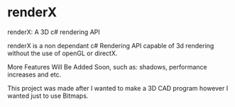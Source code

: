 # renderX

renderX: A 3D c# rendering API

renderX is a non dependant c# Rendering API capable of 3d rendering without the use of openGL or directX.

More Features Will Be Added Soon, such as: shadows, performance increases and etc.

This project was made after I wanted to make a 3D CAD program however I wanted just to use Bitmaps.
